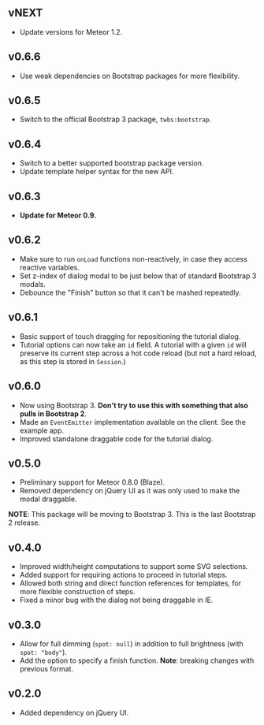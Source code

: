 ## vNEXT

* Update versions for Meteor 1.2.

## v0.6.6

* Use weak dependencies on Bootstrap packages for more flexibility.

## v0.6.5

* Switch to the official Bootstrap 3 package, `twbs:bootstrap`.

## v0.6.4

* Switch to a better supported bootstrap package version.
* Update template helper syntax for the new API.

## v0.6.3

* **Update for Meteor 0.9.**

## v0.6.2

* Make sure to run `onLoad` functions non-reactively, in case they access reactive variables.
* Set z-index of dialog modal to be just below that of standard Bootstrap 3 modals.
* Debounce the "Finish" button so that it can't be mashed repeatedly.

## v0.6.1

* Basic support of touch dragging for repositioning the tutorial dialog.
* Tutorial options can now take an `id` field. A tutorial with a given `id` will preserve its current step across a hot code reload (but not a hard reload, as this step is stored in `Session`.)

## v0.6.0

* Now using Bootstrap 3. **Don't try to use this with something that also pulls in Bootstrap 2**.
* Made an `EventEmitter` implementation available on the client. See the example app.
* Improved standalone draggable code for the tutorial dialog.

## v0.5.0

* Preliminary support for Meteor 0.8.0 (Blaze).
* Removed dependency on jQuery UI as it was only used to make the modal draggable.

**NOTE**: This package will be moving to Bootstrap 3. This is the last Bootstrap 2 release.

## v0.4.0

* Improved width/height computations to support some SVG selections.
* Added support for requiring actions to proceed in tutorial steps.
* Allowed both string and direct function references for templates, for more flexible construction of steps.
* Fixed a minor bug with the dialog not being draggable in IE.

## v0.3.0

* Allow for full dimming (`spot: null`) in addition to full brightness (with `spot: "body"`).
* Add the option to specify a finish function. **Note**: breaking changes with previous format.

## v0.2.0

* Added dependency on jQuery UI.
